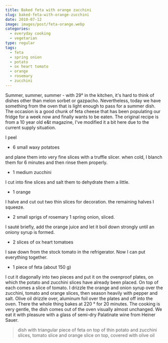 ```yaml
---
title: Baked feta with orange zucchini
slug: baked-feta-with-orange-zucchini
date: 2010-07-12
image: images/post/feta-orange.webp
categories: 
  - everyday cooking
  - vegetarian
type: regular
tags: 
  - feta
  - spring onion
  - potato
  - ox heart tomato
  - orange
  - rosemary
  - zucchini
---
```


Summer, summer, summer - with 29° in the kitchen, it's hard to think of dishes other than melon sorbet or gazpacho. Nevertheless, today we have something from the oven that is light enough to pass for a summer dish. The occasion is a good chunk of feta cheese that has been populating our fridge for a week now and finally wants to be eaten. The original recipe is from a 10 year old e&t magazine, I've modified it a bit here due to the current supply situation.

I peel

* 6 small waxy potatoes

and plane them into very fine slices with a truffle slicer. when cold, I blanch them for 6 minutes and then rinse them properly.

* 1 medium zucchini

I cut into fine slices and salt them to dehydrate them a little.

* 1 orange

I halve and cut out two thin slices for decoration. the remaining halves I squeeze.

* 2 small sprigs of rosemary 1 spring onion, sliced.

I sauté briefly, add the orange juice and let it boil down strongly until an oniony syrup is formed.

* 2 slices of ox heart tomatoes

I saw down from the stock tomato in the refrigerator. Now I can put everything together.

* 1 piece of feta (about 150 g)

I cut it diagonally into two pieces and put it on the ovenproof plates, on which the potato and zucchini slices have already been placed. On top of each comes a slice of tomato. I drizzle the orange and onion syrup over the zucchini, tomato and orange slices, then season heavily with pepper and salt. Olive oil drizzle over, aluminum foil over the plates and off into the oven. There the whole thing bakes at 220 ° for 20 minutes. The cooking is very gentle, the dish comes out of the oven visually almost unchanged. We eat it with pleasure with a glass of semi-dry Palatinate wine from Heiner Sauer.

> dish with triangular piece of feta on top of thin potato and zucchini slices, tomato slice and orange slice on top, covered with olive oil

